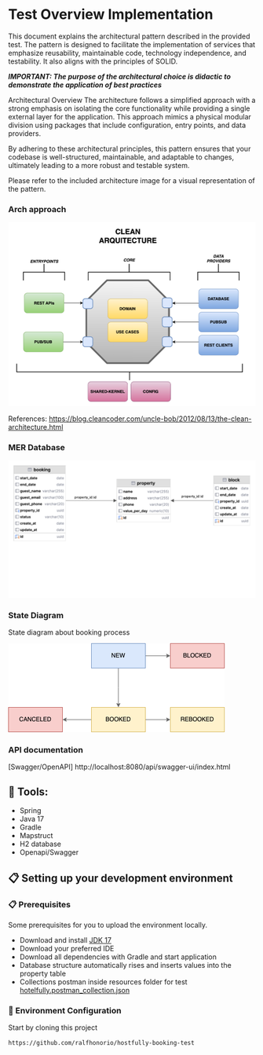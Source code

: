 
# Test Overview Implementation

This document explains the architectural pattern described in the provided test. The pattern is designed to facilitate the implementation of services that emphasize reusability, maintainable code, technology independence, and testability. It also aligns with the principles of SOLID.

***IMPORTANT: The purpose of the architectural choice is didactic to demonstrate the application of best practices***

Architectural Overview
The architecture follows a simplified approach with a strong emphasis on isolating the core functionality while providing a single external layer for the application. This approach mimics a physical modular division using packages that include configuration, entry points, and data providers.

By adhering to these architectural principles, this pattern ensures that your codebase is well-structured, maintainable, and adaptable to changes, ultimately leading to a more robust and testable system.

Please refer to the included architecture image for a visual representation of the pattern.

### Arch approach
![Architecture Image](./src/main/resources/static/img/arch.png)

References: https://blog.cleancoder.com/uncle-bob/2012/08/13/the-clean-architecture.html
### MER Database
![Datanase Image](./src/main/resources/static/img/mer.png)

### State Diagram
State diagram about booking process

![Datanase Image](./src/main/resources/static/img/state-diagram.png)

### API documentation
[Swagger/OpenAPI] http://localhost:8080/api/swagger-ui/index.html

## 🔧 Tools:

* Spring
* Java 17
* Gradle
* Mapstruct
* H2 database
* Openapi/Swagger

## 📋 Setting up your development environment

### 📋 Prerequisites

Some prerequisites for you to upload the environment locally.

* Download and install [JDK 17](https://adoptium.net/temurin/releases/)
* Download your preferred IDE 
* Download all dependencies with Gradle and start application
* Database structure automatically rises and inserts values into the property table
* Collections postman inside resources folder for test [hotelfully.postman_collection.json](src%2Fmain%2Fresources%2Fhotelfully.postman_collection.json)

### 🔧 Environment Configuration

Start by cloning this project

```
https://github.com/ralfhonorio/hostfully-booking-test

